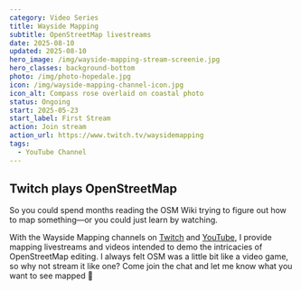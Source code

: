 ```yaml
---
category: Video Series
title: Wayside Mapping
subtitle: OpenStreetMap livestreams
date: 2025-08-10
updated: 2025-08-10
hero_image: /img/wayside-mapping-stream-screenie.jpg
hero_classes: background-bottom
photo: /img/photo-hopedale.jpg
icon: /img/wayside-mapping-channel-icon.jpg
icon_alt: Compass rose overlaid on coastal photo
status: Ongoing
start: 2025-05-23
start_label: First Stream
action: Join stream
action_url: https://www.twitch.tv/waysidemapping
tags:
  - YouTube Channel
---
```

## Twitch plays OpenStreetMap

So you could spend months reading the OSM Wiki trying to figure out how to map something—or you could just learn by watching.

With the Wayside Mapping channels on [Twitch](https://www.twitch.tv/waysidemapping) and [YouTube](https://www.youtube.com/@waysidemapping), I provide mapping livestreams and videos intended to demo the intricacies of OpenStreetMap editing. I always felt OSM was a little bit like a video game, so why not stream it like one? Come join the chat and let me know what you want to see mapped 🤙